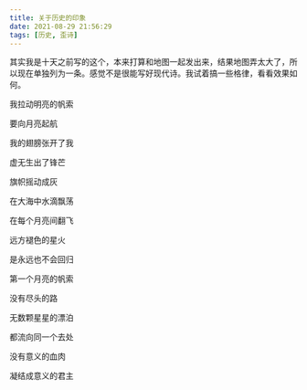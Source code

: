 ```yaml
---
title: 关于历史的印象
date: 2021-08-29 21:56:29
tags: [历史, 歪诗]
---
```


其实我是十天之前写的这个，本来打算和地图一起发出来，结果地图弄太大了，所以现在单独列为一条。感觉不是很能写好现代诗。我试着搞一些格律，看看效果如何。

<!--more-->

我拉动明亮的帆索

要向月亮起航

我的翅膀张开了我



虚无生出了锋芒

旗帜摇动成灰

在大海中水滴飘荡



在每个月亮间翻飞

远方褪色的星火

是永远也不会回归



第一个月亮的帆索

没有尽头的路

无数颗星星的漂泊



都流向同一个去处

没有意义的血肉

凝结成意义的君主